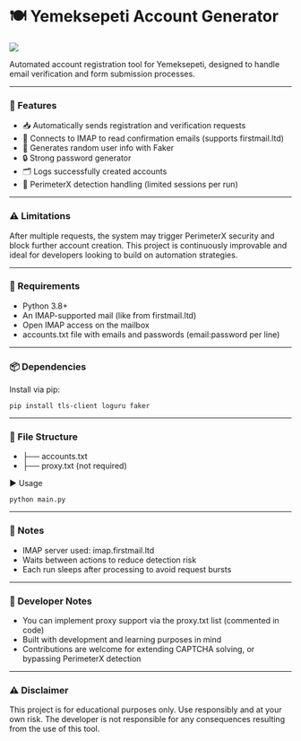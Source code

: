 # 🍽️ Yemeksepeti Account Generator

<img src="https://i.imgur.com/oEeYrvA.png">

Automated account registration tool for Yemeksepeti, designed to handle email verification and form submission processes.

---

### 🚀 Features

- 📥 Automatically sends registration and verification requests
- 📧 Connects to IMAP to read confirmation emails (supports firstmail.ltd)
- 🤖 Generates random user info with Faker
- 🔒 Strong password generator
- 🗂️ Logs successfully created accounts
- 📛 PerimeterX detection handling (limited sessions per run)

---

### ⚠️ Limitations

After multiple requests, the system may trigger PerimeterX security and block further account creation.
This project is continuously improvable and ideal for developers looking to build on automation strategies.

---

### 🔧 Requirements

- Python 3.8+
- An IMAP-supported mail (like from firstmail.ltd)
- Open IMAP access on the mailbox
- accounts.txt file with emails and passwords (email:password per line)

---

### 📦 Dependencies

Install via pip:
```
pip install tls-client loguru faker
```

---

### 📁 File Structure

- ├── accounts.txt
- ├── proxy.txt (not required)

▶️ Usage
```
python main.py
```

---

### 📜 Notes

- IMAP server used: imap.firstmail.ltd
- Waits between actions to reduce detection risk
- Each run sleeps after processing to avoid request bursts

---

### 🧠 Developer Notes

- You can implement proxy support via the proxy.txt list (commented in code)
- Built with development and learning purposes in mind
- Contributions are welcome for extending CAPTCHA solving, or bypassing PerimeterX detection

---

### ⚠️ Disclaimer

This project is for educational purposes only. Use responsibly and at your own risk. The developer is not responsible for any consequences resulting from the use of this tool.
